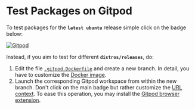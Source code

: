 Test Packages on Gitpod
=======================

To test packages for the **`latest ubuntu`** release simple click on the badge below:

[![Gitpod](https://gitpod.io/button/open-in-gitpod.svg)][1]

Instead, if you aim to test for different **`distros/releases`**, do:
1. Edit the file [`.gitpod.Dockerfile`](/.gitpod.Dockerfile) and create a new branch. In detail, you have to customize the [Docker image][2].
2. Launch the corresponding Gitpod workspace from within the new branch. Don't click on the main badge but rather customize the [URL context][3]. To ease this operation, you may install the [Gitpod browser extension][4].


[1]: https://gitpod.io/#https://github.com/icub-tech-iit/test-packages-gitpod
[2]: https://github.com/icub-tech-iit/test-packages-gitpod/blob/master/.gitpod.Dockerfile#L1-L7
[3]: https://www.gitpod.io/docs/context-urls/#branch-context
[4]: https://www.gitpod.io/docs/browser-extension